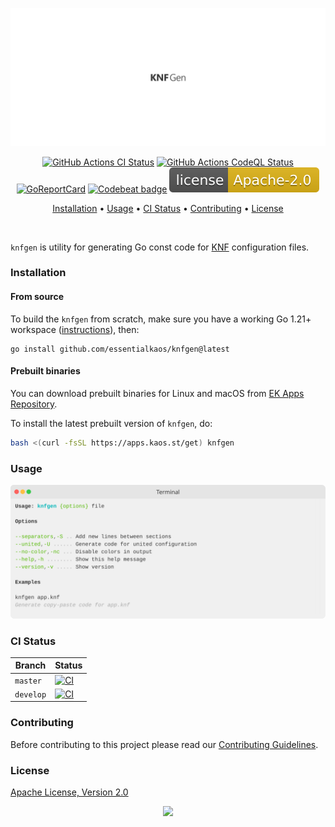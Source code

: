 <p align="center"><a href="#readme"><img src=".github/images/card.svg"/></a></p>

<p align="center">
  <a href="https://kaos.sh/w/knfgen/ci"><img src="https://kaos.sh/w/knfgen/ci.svg" alt="GitHub Actions CI Status" /></a>
  <a href="https://kaos.sh/w/knfgen/codeql"><img src="https://kaos.sh/w/knfgen/codeql.svg" alt="GitHub Actions CodeQL Status" /></a>
  <a href="https://kaos.sh/r/knfgen"><img src="https://kaos.sh/r/knfgen.svg" alt="GoReportCard" /></a>
  <a href="https://kaos.sh/b/knfgen"><img src="https://kaos.sh/b/3ae560e1-1fef-4ca7-b46a-17558e105963.svg" alt="Codebeat badge" /></a>
  <a href="#license"><img src=".github/images/license.svg"/></a>
</p>

<p align="center"><a href="#installation">Installation</a> • <a href="#usage">Usage</a> • <a href="#ci-status">CI Status</a> • <a href="#contributing">Contributing</a> • <a href="#license">License</a></p>

<br/>

`knfgen` is utility for generating Go const code for [KNF](https://kaos.sh/knf-spec) configuration files.

### Installation

#### From source

To build the `knfgen` from scratch, make sure you have a working Go 1.21+ workspace ([instructions](https://go.dev/doc/install)), then:

```
go install github.com/essentialkaos/knfgen@latest
```

#### Prebuilt binaries

You can download prebuilt binaries for Linux and macOS from [EK Apps Repository](https://apps.kaos.st/knfgen/latest).

To install the latest prebuilt version of `knfgen`, do:

```bash
bash <(curl -fsSL https://apps.kaos.st/get) knfgen
```

### Usage

<p align="center"><img src=".github/images/usage.svg"/></p>

### CI Status

| Branch | Status |
|------------|--------|
| `master` | [![CI](https://kaos.sh/w/knfgen/ci.svg?branch=master)](https://kaos.sh/w/knfgen/ci?query=branch:master) |
| `develop` | [![CI](https://kaos.sh/w/knfgen/ci.svg?branch=develop)](https://kaos.sh/w/knfgen/ci?query=branch:develop) |

### Contributing

Before contributing to this project please read our [Contributing Guidelines](https://github.com/essentialkaos/contributing-guidelines#contributing-guidelines).

### License

[Apache License, Version 2.0](https://www.apache.org/licenses/LICENSE-2.0)

<p align="center"><a href="https://essentialkaos.com"><img src="https://gh.kaos.st/ekgh.svg"/></a></p>
